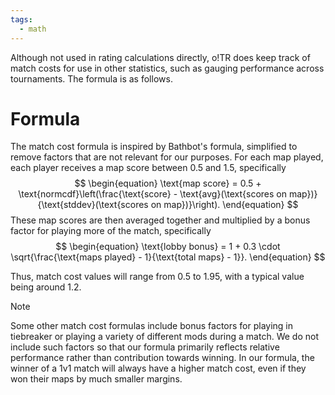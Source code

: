```yaml
---
tags:
  - math
---
```

Although not used in rating calculations directly, o!TR does keep track of match costs for use in other statistics, such as gauging performance across tournaments. The formula is as follows.

# Formula

The match cost formula is inspired by Bathbot's formula, simplified to remove factors that are not relevant for our purposes. For each map played, each player receives a map score between $0.5$ and $1.5$, specifically
$$
\begin{equation}
    \text{map score} = 0.5 + \text{normcdf}\left(\frac{\text{score} - \text{avg}(\text{scores on map})}{\text{stddev}(\text{scores on map})}\right).
\end{equation}
$$
These map scores are then averaged together and multiplied by a bonus factor for playing more of the match, specifically
$$
\begin{equation}
    \text{lobby bonus} = 1 + 0.3 \cdot \sqrt{\frac{\text{maps played} - 1}{\text{total maps} - 1}}.
\end{equation}
$$

Thus, match cost values will range from $0.5$ to $1.95$, with a typical value being around $1.2$.

> [!note]
> Some other match cost formulas include bonus factors for playing in tiebreaker or playing a variety of different mods during a match. We do not include such factors so that our formula primarily reflects relative performance rather than contribution towards winning. In our formula, the winner of a 1v1 match will always have a higher match cost, even if they won their maps by much smaller margins.
